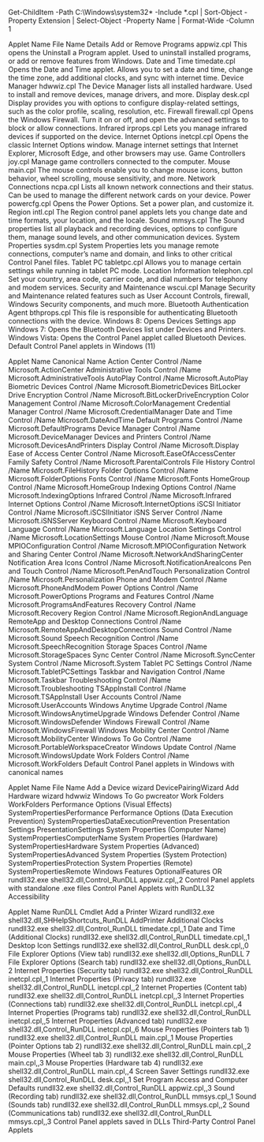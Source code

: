 Get-ChildItem -Path C:\Windows\system32\* -Include *.cpl | Sort-Object -Property Extension | Select-Object -Property Name | Format-Wide -Column 1

Applet Name	File Name	Details
Add or Remove Programs	appwiz.cpl	This opens the Uninstall a Program applet. Used to uninstall installed programs, or add or remove features from Windows.
Date and Time	timedate.cpl	Opens the Date and Time applet. Allows you to set a date and time, change the time zone, add additional clocks, and sync with internet time.
Device Manager	hdwwiz.cpl	The Device Manager lists all installed hardware. Used to install and remove devices, manage drivers, and more.
Display	desk.cpl	Display provides you with options to configure display-related settings, such as the color profile, scaling, resolution, etc.
Firewall	firewall.cpl	Opens the Windows Firewall. Turn it on or off, and open the advanced settings to block or allow connections.
Infrared	irprops.cpl	Lets you manage infrared devices if supported on the device.
Internet Options	inetcpl.cpl	Opens the classic Internet Options window. Manage internet settings that Internet Explorer, Microsoft Edge, and other browsers may use.
Game Controllers	joy.cpl	Manage game controllers connected to the computer.
Mouse	main.cpl	The mouse controls enable you to change mouse icons, button behavior, wheel scrolling, mouse sensitivity, and more.
Network Connections	ncpa.cpl	Lists all known network connections and their status. Can be used to manage the different network cards on your device.
Power	powercfg.cpl	Opens the Power Options. Set a power plan, and customize it.
Region	intl.cpl	The Region control panel applets lets you change date and time formats, your location, and the locale.
Sound	mmsys.cpl	The Sound properties list all playback and recording devices, options to configure them, manage sound levels, and other communication devices.
System Properties	sysdm.cpl	System Properties lets you manage remote connections, computer’s name and domain, and links to other critical Control Panel files.
Tablet PC	tabletpc.cpl	Allows you to manage certain settings while running in tablet PC mode.
Location Information	telephon.cpl	Set your country, area code, carrier code, and dial numbers for telephony and modem services.
Security and Maintenance	wscui.cpl	Manage Security and Maintenance related features such as User Account Controls, firewall, Windows Security components, and much more.
Bluetooth Authentication Agent	bthprops.cpl	This file is responsible for authenticating Bluetooth connections with the device.
Windows 8: Opens Devices Settings app
Windows 7: Opens the Bluetooth Devices list under Devices and Printers.
Windows Vista: Opens the Control Panel applet called Bluetooth Devices.
Default Control Panel applets in Windows (11)

Applet Name	Canonical Name
Action Center	Control /Name Microsoft.ActionCenter
Administrative Tools	Control /Name Microsoft.AdministrativeTools
AutoPlay	Control /Name Microsoft.AutoPlay
Biometric Devices	Control /Name Microsoft.BiometricDevices
BitLocker Drive Encryption	Control /Name Microsoft.BitLockerDriveEncryption
Color Management	Control /Name Microsoft.ColorManagement
Credential Manager	Control /Name Microsoft.CredentialManager
Date and Time	Control /Name Microsoft.DateAndTime
Default Programs	Control /Name Microsoft.DefaultPrograms
Device Manager	Control /Name Microsoft.DeviceManager
Devices and Printers	Control /Name Microsoft.DevicesAndPrinters
Display	Control /Name Microsoft.Display
Ease of Access Center	Control /Name Microsoft.EaseOfAccessCenter
Family Safety	Control /Name Microsoft.ParentalControls
File History	Control /Name Microsoft.FileHistory
Folder Options	Control /Name Microsoft.FolderOptions
Fonts	Control /Name Microsoft.Fonts
HomeGroup	Control /Name Microsoft.HomeGroup
Indexing Options	Control /Name Microsoft.IndexingOptions
Infrared	Control /Name Microsoft.Infrared
Internet Options	Control /Name Microsoft.InternetOptions
iSCSI Initiator	Control /Name Microsoft.iSCSIInitiator
iSNS Server	Control /Name Microsoft.iSNSServer
Keyboard	Control /Name Microsoft.Keyboard
Language	Control /Name Microsoft.Language
Location Settings	Control /Name Microsoft.LocationSettings
Mouse	Control /Name Microsoft.Mouse
MPIOConfiguration	Control /Name Microsoft.MPIOConfiguration
Network and Sharing Center	Control /Name Microsoft.NetworkAndSharingCenter
Notification Area Icons	Control /Name Microsoft.NotificationAreaIcons
Pen and Touch	Control /Name Microsoft.PenAndTouch
Personalization	Control /Name Microsoft.Personalization
Phone and Modem	Control /Name Microsoft.PhoneAndModem
Power Options	Control /Name Microsoft.PowerOptions
Programs and Features	Control /Name Microsoft.ProgramsAndFeatures
Recovery	Control /Name Microsoft.Recovery
Region	Control /Name Microsoft.RegionAndLanguage
RemoteApp and Desktop Connections	Control /Name Microsoft.RemoteAppAndDesktopConnections
Sound	Control /Name Microsoft.Sound
Speech Recognition	Control /Name Microsoft.SpeechRecognition
Storage Spaces	Control /Name Microsoft.StorageSpaces
Sync Center	Control /Name Microsoft.SyncCenter
System	Control /Name Microsoft.System
Tablet PC Settings	Control /Name Microsoft.TabletPCSettings
Taskbar and Navigation	Control /Name Microsoft.Taskbar
Troubleshooting	Control /Name Microsoft.Troubleshooting
TSAppInstall	Control /Name Microsoft.TSAppInstall
User Accounts	Control /Name Microsoft.UserAccounts
Windows Anytime Upgrade	Control /Name Microsoft.WindowsAnytimeUpgrade
Windows Defender	Control /Name Microsoft.WindowsDefender
Windows Firewall	Control /Name Microsoft.WindowsFirewall
Windows Mobility Center	Control /Name Microsoft.MobilityCenter
Windows To Go	Control /Name Microsoft.PortableWorkspaceCreator
Windows Update	Control /Name Microsoft.WindowsUpdate
Work Folders	Control /Name Microsoft.WorkFolders
Default Control Panel applets in Windows with canonical names

Applet Name	File Name
Add a Device wizard	DevicePairingWizard
Add Hardware wizard	hdwwiz
Windows To Go	pwcreator
Work Folders	WorkFolders
Performance Options (Visual Effects)	SystemPropertiesPerformance
Performance Options (Data Execution Prevention)	SystemPropertiesDataExecutionPrevention
Presentation Settings	PresentationSettings
System Properties (Computer Name)	SystemPropertiesComputerName
System Properties (Hardware)	SystemPropertiesHardware
System Properties (Advanced)	SystemPropertiesAdvanced
System Properties (System Protection)	SystemPropertiesProtection
System Properties (Remote)	SystemPropertiesRemote
Windows Features	OptionalFeatures
OR
rundll32.exe shell32.dll,Control_RunDLL appwiz.cpl,,2
Control Panel applets with standalone .exe files
Control Panel Applets with RunDLL32 Accessibility

Applet Name	RunDLL Cmdlet
Add a Printer Wizard	rundll32.exe shell32.dll,SHHelpShortcuts_RunDLL AddPrinter
Additional Clocks	rundll32.exe shell32.dll,Control_RunDLL timedate.cpl,,1
Date and Time (Additional Clocks)	rundll32.exe shell32.dll,Control_RunDLL timedate.cpl,,1
Desktop Icon Settings	rundll32.exe shell32.dll,Control_RunDLL desk.cpl,,0
File Explorer Options (View tab)	rundll32.exe shell32.dll,Options_RunDLL 7
File Explorer Options (Search tab)	rundll32.exe shell32.dll,Options_RunDLL 2
Internet Properties (Security tab)	rundll32.exe shell32.dll,Control_RunDLL inetcpl.cpl,,1
Internet Properties (Privacy tab)	rundll32.exe shell32.dll,Control_RunDLL inetcpl.cpl,,2
Internet Properties (Content tab)	rundll32.exe shell32.dll,Control_RunDLL inetcpl.cpl,,3
Internet Properties (Connections tab)	rundll32.exe shell32.dll,Control_RunDLL inetcpl.cpl,,4
Internet Properties (Programs tab)	rundll32.exe shell32.dll,Control_RunDLL inetcpl.cpl,,5
Internet Properties (Advanced tab)	rundll32.exe shell32.dll,Control_RunDLL inetcpl.cpl,,6
Mouse Properties (Pointers tab 1)	rundll32.exe shell32.dll,Control_RunDLL main.cpl,,1
Mouse Properties (Pointer Options tab 2)	rundll32.exe shell32.dll,Control_RunDLL main.cpl,,2
Mouse Properties (Wheel tab 3)	rundll32.exe shell32.dll,Control_RunDLL main.cpl,,3
Mouse Properties (Hardware tab 4)	rundll32.exe shell32.dll,Control_RunDLL main.cpl,,4
Screen Saver Settings	rundll32.exe shell32.dll,Control_RunDLL desk.cpl,,1
Set Program Access and Computer Defaults	rundll32.exe shell32.dll,Control_RunDLL appwiz.cpl,,3
Sound (Recording tab)	rundll32.exe shell32.dll,Control_RunDLL mmsys.cpl,,1
Sound (Sounds tab)	rundll32.exe shell32.dll,Control_RunDLL mmsys.cpl,,2
Sound (Communications tab)	rundll32.exe shell32.dll,Control_RunDLL mmsys.cpl,,3
Control Panel applets saved in DLLs
Third-Party Control Panel Applets